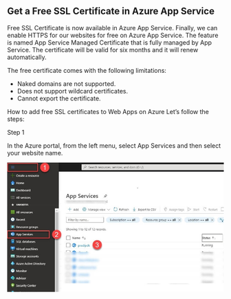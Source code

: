 Get a Free SSL Certificate in Azure App Service
--
Free SSL Certificate is now available in Azure App Service. Finally, we can enable HTTPS for our websites for free on Azure App Service. The feature is named App Service Managed Certificate that is fully managed by App Service.  The certificate will be valid for six months and it will renew automatically.

The free certificate comes with the following limitations:
-	Naked domains are not supported.
-	Does not support wildcard certificates.
-	Cannot export the certificate.

How to add free SSL certificates to Web Apps on Azure
Let’s follow the steps: 

Step 1


In the Azure portal, from the left menu, select App Services and then select your website name.

![Image](https://github.com/cloudstk/DNS/blob/b19bdf16929551ba2b9d70cc314b01131b775c92/Free-SSL-Certificate/media/SSL_CERT_1.jpg "icon")



